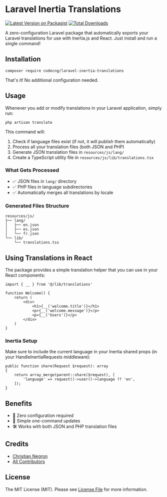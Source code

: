# Laravel Inertia Translations

[![Latest Version on Packagist](https://img.shields.io/packagist/v/codecng/laravel-inertia-translations.svg?style=flat-square)](https://packagist.org/packages/codecng/laravel-inertia-translations)
[![Total Downloads](https://img.shields.io/packagist/dt/codecng/laravel-inertia-translations.svg?style=flat-square)](https://packagist.org/packages/codecng/laravel-inertia-translations)

A zero-configuration Laravel package that automatically exports your Laravel translations for use with Inertia.js and React. Just install and run a single command!

## Installation
```
composer require codecng/laravel-inertia-translations
```

That's it! No additional configuration needed.

## Usage

Whenever you add or modify translations in your Laravel application, simply run:
```
php artisan translate
```

This command will:
1. Check if language files exist (if not, it will publish them automatically)
2. Process all your translation files (both JSON and PHP)
3. Generate JSON translation files in `resources/js/lang/`
4. Create a TypeScript utility file in `resources/js/lib/translations.tsx`

### What Gets Processed

- ✅ JSON files in `lang/` directory
- ✅ PHP files in language subdirectories
- ✅ Automatically merges all translations by locale

### Generated Files Structure
```
resources/js/
├── lang/
│   ├── en.json
│   ├── es.json
│   └── fr.json
└── lib/
    └── translations.tsx
```

## Using Translations in React

The package provides a simple translation helper that you can use in your React components:
```
import { __ } from '@/lib/translations'

function Welcome() {
    return (
        <div>
            <h1>{__('welcome.title')}</h1>
            <p>{__('welcome.message')}</p>
            <p>{__('Users')}</p>
        </div>
    )
}
```
### Inertia Setup

Make sure to include the current language in your Inertia shared props (in your HandleInertiaRequests middleware):
```
public function share(Request $request): array
{
    return array_merge(parent::share($request), [
        'language' => request()->user()->language ?? 'en',
    ]);
}
```
## Benefits

- 🚀 Zero configuration required
- 🔄 Simple one-command updates
- 🛠 Works with both JSON and PHP translation files

## Credits

- [Christian Negron](https://github.com/codecng)
- [All Contributors](../../contributors)

## License

The MIT License (MIT). Please see [License File](LICENSE.md) for more information. 
